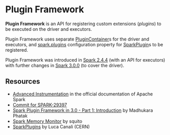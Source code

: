 # Plugin Framework

**Plugin Framework** is an API for registering custom extensions (_plugins_) to be executed on the driver and executors.

Plugin Framework uses separate [PluginContainer](PluginContainer.md)s for the driver and executors, and [spark.plugins](../configuration-properties.md#spark.plugins) configuration property for [SparkPlugin](SparkPlugin.md)s to be registered.

Plugin Framework was introduced in [Spark 2.4.4](https://issues.apache.org/jira/browse/SPARK-24918) (with an API for executors) with further changes in [Spark 3.0.0](https://issues.apache.org/jira/browse/SPARK-29396) (to cover the driver).

## Resources

* [Advanced Instrumentation](https://spark.apache.org/docs/latest/monitoring.html#advanced-instrumentation) in the official documentation of Apache Spark
* [Commit for SPARK-29397](https://github.com/apache/spark/commit/d51d228048d519a9a666f48dc532625de13e7587)
* [Spark Plugin Framework in 3.0 - Part 1: Introduction](http://blog.madhukaraphatak.com/spark-plugin-part-1/) by Madhukara Phatak
* [Spark Memory Monitor](https://github.com/squito/spark-memory) by squito
* [SparkPlugins](https://github.com/cerndb/SparkPlugins) by Luca Canali (CERN)
